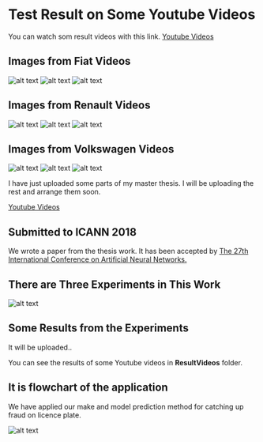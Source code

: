 # Test Result on Some Youtube Videos

You can watch som result videos with this link.
[Youtube Videos](https://www.youtube.com/watch?v=ap9glASN9xc&list=PLM7sp8Qv0OM_dZ0s4LQAtab4WbVuQsccc)

## Images from Fiat Videos

![alt text](images/fiat1.png "Tofaş Fiat Doğan 1")
![alt text](images/fiat2.png "Tofaş Fiat Doğan 2")
![alt text](images/fiat3.png "Tofaş Fiat Doğan 3")

## Images from Renault Videos

![alt text](images/reno1.png "Renault Toros 1")
![alt text](images/reno2.png "Renault Fluence 1")
![alt text](images/reno3.png "Renault Fluence 2")

## Images from Volkswagen Videos

![alt text](images/vw1.png "Volkswagen Passat 1")
![alt text](images/vw2.png "Volkswagen Passat 2")
![alt text](images/vw5.png "Volkswagen Polo 1")

I have just uploaded some parts of my master thesis. I will be uploading the rest and arrange them soon. 

[Youtube Videos](https://www.youtube.com/watch?v=ap9glASN9xc&list=PLM7sp8Qv0OM_dZ0s4LQAtab4WbVuQsccc)

## Submitted to ICANN 2018 

We wrote a paper from the thesis work. 
It has been accepted by [The 27th International Conference on Artificial Neural Networks.](https://e-nns.org/icann2018/)


## There are Three Experiments in This Work

![alt text](images/overview15.png "Overview of the Approaches")


## Some Results from the Experiments

It will be uploaded..

You can see the results of some Youtube videos in **ResultVideos** folder.

## It is flowchart of the application

We have applied our make and model prediction method for catching up fraud on licence plate. 

![alt text](images/flowchart5.png "Flowchart of the Application")
